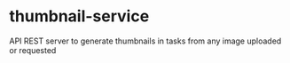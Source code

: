 # thumbnail-service
API REST server to generate thumbnails in tasks from any image uploaded or requested
